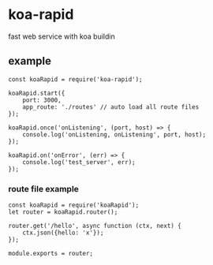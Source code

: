 # koa-rapid

fast web service with koa buildin

## example

```
const koaRapid = require('koa-rapid');

koaRapid.start({
    port: 3000,
    app_route: './routes' // auto load all route files
});

koaRapid.once('onListening', (port, host) => {
    console.log('onListening, onListening', port, host);
});

koaRapid.on('onError', (err) => {
    console.log('test_server', err);
});

```

### route file example

```
const koaRapid = require('koaRapid');
let router = koaRapid.router();

router.get('/hello', async function (ctx, next) {
    ctx.json({hello: 'x'});
});

module.exports = router;
```